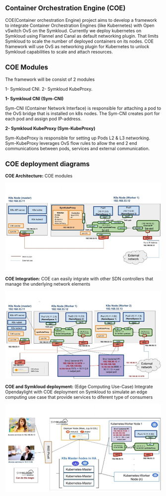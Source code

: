 ## Container Orchestration Engine (COE)

COE(Container orchestration Engine) project aims to develop a framework to integrate Container Orchestration Engines (like Kubernetes) with Open vSwitch OvS on the Symkloud.
Currently we deploy kubernetes on Symkloud using Flannel and Canal as default networking plugin. That limits Symkloud to scale the number of deployed containers on its nodes. COE framework will use OvS as networking plugin for Kubernetes to unlock Symkloud capabilities to scale and attach resources.

## COE Modules

The framework will be consist of 2 modules

1- Symkloud CNI.
2- Symkloud KubeProxy.

**1- Symkloud CNI (Sym-CNI)**

Sym-CNI (Container Network Interface) is responsible for attaching a pod to the OvS bridge that is installed on k8s nodes. The Sym-CNI creates port for each pod and assign pod IP-address.

**2- Symkloud KubeProxy (Sym-KubeProxy)**

Sym-KubeProxy is responsible for setting up Pods L2 & L3 networking. Sym-KubeProxy leverages OvS flow rules to allow the end 2 end communications between pods, services and external communication.

## COE deployment diagrams

**COE Architecture:**
COE modules
 
![picture](docs/COE_Architecture.jpg "")
 
**COE Integration:**
COE can easily intgrate with other SDN controllers that manage the underlying network elements
 
![picture](docs/COE_Integreation.jpg "")
 
 
**COE and Symkloud deployment:**
 (Edge Computing Use-Case) Integrate Opendaylight with COE deployment on Symkloud to simulate an edge computing use case that provide services to diferent type of consumers 
 
![picture](docs/COE_SymKloud.jpg "")